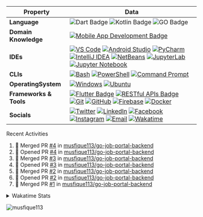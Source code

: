 <!--
<h1 align="center">Coding, debugging, and delivering greatness.</h1> 
<h4 align="center">~that's Musfique, a CSE student</h4>
<h5 align="center">Always open for new and interesting projects. Let's connect and make something awesome together.</h5>-->



 <!--[![wakatime](https://wakatime.com/badge/user/18368562-fe00-4dd1-a78f-9403210fea47.svg)](https://wakatime.com/@18368562-fe00-4dd1-a78f-9403210fea47) -->

<!-- <details>	
<summary>Languages and Tools:</summary>
<p align="left"> <a href="https://www.gnu.org/software/bash/" target="_blank" rel="noreferrer"> <img src="https://www.vectorlogo.zone/logos/gnu_bash/gnu_bash-icon.svg" alt="bash" width="30" height="30"/> </a> <a href="https://getbootstrap.com" target="_blank" rel="noreferrer"> <img src="https://raw.githubusercontent.com/devicons/devicon/master/icons/bootstrap/bootstrap-plain-wordmark.svg" alt="bootstrap" width="30" height="30"/> </a> <a href="https://www.w3schools.com/cpp/" target="_blank" rel="noreferrer"> <img src="https://raw.githubusercontent.com/devicons/devicon/master/icons/cplusplus/cplusplus-original.svg" alt="cplusplus" width="30" height="30"/> </a> <a href="https://www.w3schools.com/css/" target="_blank" rel="noreferrer"> <img src="https://raw.githubusercontent.com/devicons/devicon/master/icons/css3/css3-original-wordmark.svg" alt="css3" width="30" height="30"/> </a> <a href="https://www.docker.com/" target="_blank" rel="noreferrer"> <img src="https://raw.githubusercontent.com/devicons/devicon/master/icons/docker/docker-original-wordmark.svg" alt="docker" width="30" height="30"/> </a> <a href="https://git-scm.com/" target="_blank" rel="noreferrer"> <img src="https://www.vectorlogo.zone/logos/git-scm/git-scm-icon.svg" alt="git" width="30" height="30"/> </a> <a href="https://www.w3.org/html/" target="_blank" rel="noreferrer"> <img src="https://raw.githubusercontent.com/devicons/devicon/master/icons/html5/html5-original-wordmark.svg" alt="html5" width="30" height="30"/> </a> <a href="https://developer.mozilla.org/en-US/docs/Web/JavaScript" target="_blank" rel="noreferrer"> <img src="https://raw.githubusercontent.com/devicons/devicon/master/icons/javascript/javascript-original.svg" alt="javascript" width="30" height="30"/> </a> <a href="https://www.linux.org/" target="_blank" rel="noreferrer"> <img src="https://raw.githubusercontent.com/devicons/devicon/master/icons/linux/linux-original.svg" alt="linux" width="30" height="30"/> </a> <a href="https://www.mysql.com/" target="_blank" rel="noreferrer"> <img src="https://raw.githubusercontent.com/devicons/devicon/master/icons/mysql/mysql-original-wordmark.svg" alt="mysql" width="30" height="30"/> </a> <a href="https://nodejs.org" target="_blank" rel="noreferrer"> <img src="https://raw.githubusercontent.com/devicons/devicon/master/icons/nodejs/nodejs-original-wordmark.svg" alt="nodejs" width="30" height="30"/> </a> <a href="https://www.oracle.com/" target="_blank" rel="noreferrer"> <img src="https://raw.githubusercontent.com/devicons/devicon/master/icons/oracle/oracle-original.svg" alt="oracle" width="30" height="30"/> </a> <a href="https://www.python.org" target="_blank" rel="noreferrer"> <img src="https://raw.githubusercontent.com/devicons/devicon/master/icons/python/python-original.svg" alt="python" width="30" height="30"/> </a> <a href="https://reactjs.org/" target="_blank" rel="noreferrer"> <img src="https://raw.githubusercontent.com/devicons/devicon/master/icons/react/react-original-wordmark.svg" alt="react" width="30" height="30"/> </a> </p>
</details>  -->

<!-- <details>
    <summary>Programming Languages and Tools</summary>
    <a href="https://github.com/search?q=user%3Amusfique113+language%3Ac"><img alt="C" src="https://custom-icon-badges.demolab.com/badge/C-03599C.svg?logo=c-in-hexagon&logoColor=white"></a>
    <a href="https://github.com/search?q=user%3Amusfique113+language%3Acpp"><img alt="C++" src="https://custom-icon-badges.demolab.com/badge/dart.svg?logo=cpp2&logoColor=white"></a>
    <a href="https://github.com/search?q=user%3Amusfique113+language%3Ajava"><img alt="Java" src="https://custom-icon-badges.demolab.com/badge/Java-007396.svg?logo=java&logoColor=white"></a>
    <a href="https://github.com/search?q=user%3Amusfique113+language%3Aassembly"><img alt="8086 Assembly" src="https://custom-icon-badges.demolab.com/badge/Assembly-525252.svg?logo=asm-hex&logoColor=white"></a>
    <a href="https://github.com/search?q=user%3Amusfique113+language%3Abash"><img alt="Bash" src="https://img.shields.io/badge/Bash-121011.svg?logo=gnu-bash&logoColor=white"></a>
    <a href="https://github.com/search?q=user%3Amusfique113+language%3Apython"><img alt="Python" src="https://img.shields.io/badge/Python-14354C.svg?logo=python&logoColor=white"></a>
    <a href="https://github.com/search?q=user%3Amusfique113+language%3Asql"><img alt="SQL" src="https://custom-icon-badges.demolab.com/badge/SQL-025E8C.svg?logo=database&logoColor=white"></a>
    <a href="https://github.com/search?q=user%3Amusfique113+language%3Ajavascript"><img alt="JavaScript" src="https://img.shields.io/badge/JavaScript-F7DF1E.svg?logo=javascript&logoColor=black"></a>
    <a href="https://github.com/search?q=user%3Amusfique113+language%3Ahtml"><img alt="HTML" src="https://img.shields.io/badge/HTML-E34F26.svg?logo=html5&logoColor=white"></a>
    <a href="https://github.com/search?q=user%3Amusfique113+language%3Amarkdown"><img alt="Markdown" src="https://img.shields.io/badge/Markdown-000000.svg?logo=markdown&logoColor=white"></a>
    <a href="https://github.com/search?q=user%3Amusfique113+language%3Atex"><img alt="LaTeX" src="https://img.shields.io/badge/LaTeX-008080.svg?logo=LaTeX&logoColor=white"></a>
  </details> -->

<!--
<details>	
<summary>Programming Languages and Tools</summary> 
<a href="" target="blank"><img align="center" src="https://skillicons.dev/icons?i=vscode,html,c,java,mysql,sqlite,linux,bash,python,dart,flutter,androidstudio,firebase,git,github,figma,latex,md,&theme=light&perline=9" height="100" width="" /></a>
</details>
-->
| Property             | Data                                                                                                                                                                                                                                                                                                                                                                                                                                                                                                                                                                                                                                                                                                                                                                                                                                                                                                                                                                                                                                                                                                                                                                                                                                                                                                                                                                                                                                                                                                                                                                                                                                                                                                                                                                                   |
|----------------------|------------------------------------------------------------------------------------------------------------------------------------------------------------------------------------------------------------------------------------------------------------------------------------------------------------------------------------------------------------------------------------------------------------------------------------------------------------------------------------------------------------------------------------------------------------------------------------------------------------------------------------------------------------------------------------------------------------------------------------------------------------------------------------------------------------------------------------------------------------------------------------------------------------------------------------------------------------------------------------------------------------------------------------------------------------------------------------------------------------------------------------------------------------------------------------------------------------------------------------------------------------------------------------------------------------------------------------------------------------------------------------------------------------------------------------------------------------------------------------------------------------------------------------------------------------------------------------------------------------------------------------------------------------------------------------------------------------------------------------------------------------------------------------------------------------------------------------------------|
| **Language**       | ![Dart Badge](https://img.shields.io/badge/-Dart-0175C2?style=flat&logo=dart&logoColor=white) ![Kotlin Badge](https://img.shields.io/badge/-Kotlin-0175C2?style=flat&logo=kotlin&logoColor=white) ![GO Badge](https://img.shields.io/badge/-golang-0175C2?style=flat&logo=go&logoColor=white)|
|**Domain Knowledge**      | [![Mobile App Development Badge](https://img.shields.io/badge/-Mobile%20App%20Development-blue?style=flat&logoColor=white&logo=swift)](#) |
| **IDEs**      | [![VS Code](https://img.shields.io/badge/-VS%20Code-007ACC?logo=visual-studio-code&logoColor=white)](https://code.visualstudio.com/) [![Android Studio](https://img.shields.io/badge/-Android%20Studio-3DDC84?logo=android-studio&logoColor=white)](https://developer.android.com/studio) [![PyCharm](https://img.shields.io/badge/-PyCharm-000000?logo=pycharm&logoColor=white)](https://www.jetbrains.com/pycharm/) [![IntelliJ IDEA](https://img.shields.io/badge/-IntelliJ%20IDEA-000000?logo=intellij-idea&logoColor=white)](https://www.jetbrains.com/idea/) [![NetBeans](https://img.shields.io/badge/-NetBeans-1B6AC6?logo=apache-netbeans-ide&logoColor=white)](https://netbeans.apache.org/) [![JupyterLab](https://img.shields.io/badge/-JupyterLab-gray?logo=jupyter)](https://jupyterlab.readthedocs.io/en/stable/) [![Jupyter Notebook](https://img.shields.io/badge/-Jupyter%20Notebook-gray?logo=jupyter)](https://jupyter.org/) |
| **CLIs**      | [![Bash](https://img.shields.io/badge/-Bash-black?logo=gnu-bash)](https://www.gnu.org/software/bash/) [![PowerShell](https://img.shields.io/badge/-PowerShell-blue?logo=powershell)](https://docs.microsoft.com/en-us/powershell/) [![Command Prompt](https://img.shields.io/badge/-Command%20Prompt-blue?logo=windows)](https://en.wikipedia.org/wiki/Cmd.exe)|
|**OperatingSystem**      | [![Windows](https://img.shields.io/badge/-Windows-0078D6?logo=windows&logoColor=white)](https://www.microsoft.com/en-us/windows) [![Ubuntu](https://img.shields.io/badge/-Ubuntu-E95420?logo=ubuntu&logoColor=white)](https://ubuntu.com/) |
| **Frameworks & Tools**      | [![Flutter Badge](https://img.shields.io/badge/-Flutter-blue?style=flat&logo=flutter)](https://flutter.dev/) [![RESTful APIs Badge](https://img.shields.io/badge/-RESTful%20APIs-green?style=flat&logo=rest)](https://restfulapi.net/) [![Git](https://img.shields.io/badge/-Git-orange?logo=git)](https://git-scm.com/) [![GitHub](https://img.shields.io/badge/-GitHub-black?logo=github)](https://github.com/) [![Firebase](https://img.shields.io/badge/-Firebase-yellow?logo=firebase)](https://firebase.google.com/) [![Docker](https://img.shields.io/badge/-Docker-blue?logo=docker)](https://www.docker.com/)|
| **Socials**      | [![Twitter](https://img.shields.io/badge/-musfiquedotme-1DA1F2?style=flat&logo=Twitter&logoColor=white)](https://twitter.com/musfiquedotme) [![LinkedIn](https://img.shields.io/badge/-musfique113-0077B5?style=flat&logo=LinkedIn&logoColor=white)](https://linkedin.com/in/musfique113) [![Facebook](https://img.shields.io/badge/-musfique.me-1877F2?style=flat&logo=Facebook&logoColor=white)](https://fb.com/musfique.me) [![Instagram](https://img.shields.io/badge/-musfique.me-E4405F?style=flat&logo=Instagram&logoColor=white)](https://instagram.com/musfique.me) [![Email](https://img.shields.io/badge/Email-musfique113%40gmail.com-red?style=flat&logo=gmail&logoColor=white)](mailto:musfique113@gmail.com) [![Wakatime](https://img.shields.io/badge/-Wakatime-000000?logo=Wakatime&logoColor=#8c6dd7&style=flat)](https://wakatime.com/@musfique113) |


<summary> Recent Activities</summary>
 
<!--START_SECTION:activity-->
1. 🎉 Merged PR [#4](https://github.com/musfique113/go-job-portal-backend/pull/4) in [musfique113/go-job-portal-backend](https://github.com/musfique113/go-job-portal-backend)
2. 💪 Opened PR [#4](https://github.com/musfique113/go-job-portal-backend/pull/4) in [musfique113/go-job-portal-backend](https://github.com/musfique113/go-job-portal-backend)
3. 🎉 Merged PR [#3](https://github.com/musfique113/go-job-portal-backend/pull/3) in [musfique113/go-job-portal-backend](https://github.com/musfique113/go-job-portal-backend)
4. 💪 Opened PR [#3](https://github.com/musfique113/go-job-portal-backend/pull/3) in [musfique113/go-job-portal-backend](https://github.com/musfique113/go-job-portal-backend)
5. 🎉 Merged PR [#2](https://github.com/musfique113/go-job-portal-backend/pull/2) in [musfique113/go-job-portal-backend](https://github.com/musfique113/go-job-portal-backend)
6. 💪 Opened PR [#2](https://github.com/musfique113/go-job-portal-backend/pull/2) in [musfique113/go-job-portal-backend](https://github.com/musfique113/go-job-portal-backend)
7. 🎉 Merged PR [#1](https://github.com/musfique113/go-job-portal-backend/pull/1) in [musfique113/go-job-portal-backend](https://github.com/musfique113/go-job-portal-backend)
<!--END_SECTION:activity-->

<details>	
<summary>Wakatime Stats</summary>  

<!--START_SECTION:waka-->
![Code Time](http://img.shields.io/badge/Code%20Time-2%2C763%20hrs%201%20min-blue)

**I'm a Night 🦉** 

```text
🌞 Morning                977 commits         ██░░░░░░░░░░░░░░░░░░░░░░░   09.86 % 
🌆 Daytime                3758 commits        █████████░░░░░░░░░░░░░░░░   37.94 % 
🌃 Evening                3057 commits        ████████░░░░░░░░░░░░░░░░░   30.87 % 
🌙 Night                  2112 commits        █████░░░░░░░░░░░░░░░░░░░░   21.32 % 
```
📅 **I'm Most Productive on Tuesday** 

```text
Monday                   1586 commits        ████░░░░░░░░░░░░░░░░░░░░░   16.01 % 
Tuesday                  1626 commits        ████░░░░░░░░░░░░░░░░░░░░░   16.42 % 
Wednesday                1444 commits        ████░░░░░░░░░░░░░░░░░░░░░   14.58 % 
Thursday                 1414 commits        ████░░░░░░░░░░░░░░░░░░░░░   14.28 % 
Friday                   1008 commits        ███░░░░░░░░░░░░░░░░░░░░░░   10.18 % 
Saturday                 1368 commits        ███░░░░░░░░░░░░░░░░░░░░░░   13.81 % 
Sunday                   1458 commits        ████░░░░░░░░░░░░░░░░░░░░░   14.72 % 
```


📊 **This Week I Spent My Time On** 

```text
🕑︎ Time Zone: Asia/Dhaka

💬 Programming Languages: 
Dart                     6 hrs 46 mins       ██████████████████░░░░░░░   73.82 % 
YAML                     55 mins             ███░░░░░░░░░░░░░░░░░░░░░░   10.17 % 
textmate                 27 mins             █░░░░░░░░░░░░░░░░░░░░░░░░   04.94 % 
Markdown                 23 mins             █░░░░░░░░░░░░░░░░░░░░░░░░   04.33 % 
XML                      22 mins             █░░░░░░░░░░░░░░░░░░░░░░░░   04.01 % 

🔥 Editors: 
Android Studio           9 hrs               █████████████████████████   98.26 % 
VS Code                  9 mins              ░░░░░░░░░░░░░░░░░░░░░░░░░   01.74 % 

💻 Operating System: 
Mac                      9 hrs 10 mins       █████████████████████████   100.00 % 
```

**I Mostly Code in Dart** 

```text
Dart                     59 repos            ████████████████░░░░░░░░░   62.77 % 
C++                      8 repos             ██░░░░░░░░░░░░░░░░░░░░░░░   08.51 % 
Kotlin                   2 repos             █░░░░░░░░░░░░░░░░░░░░░░░░   02.13 % 
JavaScript               2 repos             █░░░░░░░░░░░░░░░░░░░░░░░░   02.13 % 
Go                       1 repo              ░░░░░░░░░░░░░░░░░░░░░░░░░   01.06 % 
```




 Last Updated on 01/10/2025 @01:25:53 UTC
<!--END_SECTION:waka-->
</details>	
<p align="left"> <img src="https://komarev.com/ghpvc/?username=musfique113&label=Profile%20views&color=0e75b6&style=flat" alt="musfique113" /> </p> 
